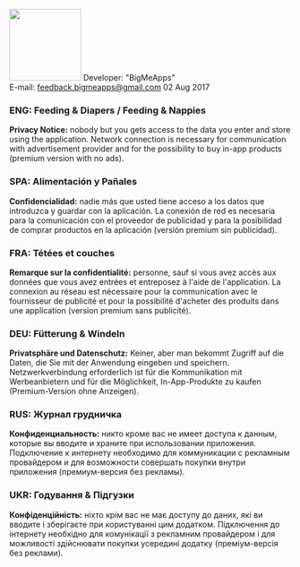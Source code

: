 <img src="http://i.imgur.com/O6JR4pr.png" width="128">  Developer: "BigMeApps"           
E-mail: feedback.bigmeapps@gmail.com
02 Aug 2017

### ENG:    Feeding & Diapers  /  Feeding & Nappies
**Privacy Notice:**  nobody but you gets access to the data you enter and store using the application. 
Network connection is necessary for communication with advertisement provider and for the possibility 
to buy in-app products (premium version with no ads). 

### SPA:    Alimentación y Pañales
**Confidencialidad:**  nadie más que usted tiene acceso a los datos que introduzca y guardar con la aplicación. 
La conexión de red es necesaria para la comunicación con el proveedor de publicidad y para la posibilidad de 
comprar productos en la aplicación (versión premium sin publicidad).

### FRA:    Tétées et couches
**Remarque sur la confidentialité:**  personne, sauf si vous avez accès aux données que vous avez entrées et entreposez à l'aide de l'application. La connexion au réseau est nécessaire pour la communication avec le fournisseur de publicité et pour la possibilité d'acheter des produits dans une application (version premium sans publicité).

### DEU:    Fütterung & Windeln
**Privatsphäre und Datenschutz:**  Keiner, aber man bekommt Zugriff auf die Daten, die Sie mit der Anwendung eingeben und speichern. Netzwerkverbindung erforderlich ist für die Kommunikation mit Werbeanbietern und für die Möglichkeit, In-App-Produkte zu kaufen (Premium-Version ohne Anzeigen).

### RUS:    Журнал грудничка
**Конфиденциальность:**  никто кроме вас не имеет доступа к данным, которые вы вводите и храните при использовании приложения. Подключение к интернету необходимо для коммуникации с рекламным провайдером и для возможности совершать покупки внутри приложения (премиум-версия без рекламы).

### UKR:    Годування & Підгузки
**Конфіденційність:**  ніхто крім вас не має доступу до даних, які ви вводите і зберігаєте при користуванні цим додатком. Підключення до інтернету необхідно для комунікації з рекламним провайдером і для можливості здійснювати покупки усередині додатку (преміум-версія без реклами).   

